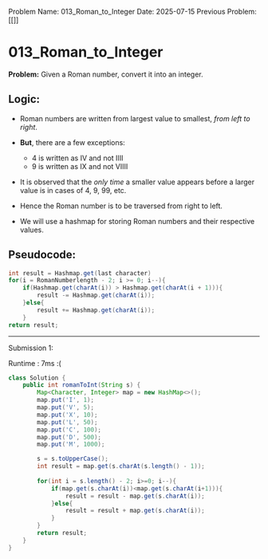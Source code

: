Problem Name: 013_Roman_to_Integer
Date: 2025-07-15
Previous Problem: [[]]

# 013_Roman_to_Integer

**Problem:** Given a Roman number, convert it into an integer.

## Logic:

- Roman numbers are written from largest value to smallest, *from left to right*.
- **But**, there are a few exceptions:
    - 4 is written as IV and not IIII
    - 9 is written as IX and not VIIII
- It is observed that the *only time* a smaller value appears before a larger value is in cases of 4, 9, 99, etc.
- Hence the Roman number is to be traversed from right to left.

- We will use a hashmap for storing Roman numbers and their respective values.

## Pseudocode:
```java
int result = Hashmap.get(last character)
for(i = RomanNumberlength - 2; i >= 0; i--){
    if(Hashmap.get(charAt(i)) > Hashmap.get(charAt(i + 1))){
        result -= Hashmap.get(charAt(i));
    }else{
        result += Hashmap.get(charAt(i));
    }
return result;
```

---
Submission 1:

Runtime : 7ms :(

```java
class Solution {
    public int romanToInt(String s) {
        Map<Character, Integer> map = new HashMap<>();
        map.put('I', 1);
        map.put('V', 5);
        map.put('X', 10);
        map.put('L', 50);
        map.put('C', 100);
        map.put('D', 500);
        map.put('M', 1000);

        s = s.toUpperCase();
        int result = map.get(s.charAt(s.length() - 1));
        
        for(int i = s.length() - 2; i>=0; i--){
            if(map.get(s.charAt(i))<map.get(s.charAt(i+1))){
                result = result - map.get(s.charAt(i));
            }else{
                result = result + map.get(s.charAt(i));
            }
        }
        return result;
    }
}
```




